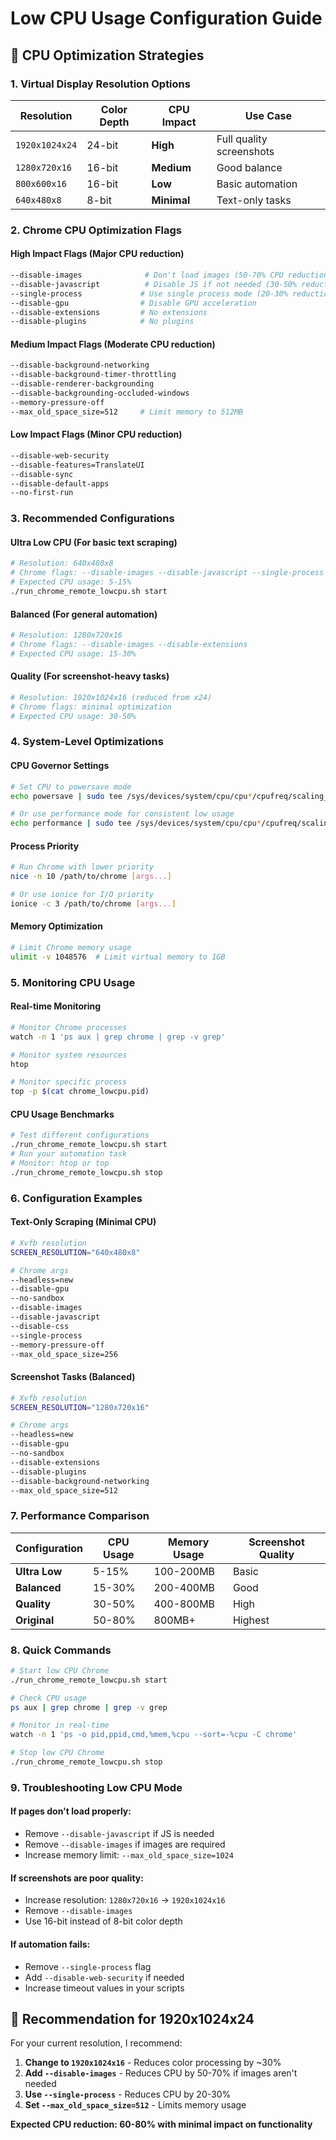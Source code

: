 # Low CPU Usage Configuration Guide

## 🎯 CPU Optimization Strategies

### **1. Virtual Display Resolution Options**

| Resolution | Color Depth | CPU Impact | Use Case |
|------------|-------------|------------|----------|
| `1920x1024x24` | 24-bit | **High** | Full quality screenshots |
| `1280x720x16` | 16-bit | **Medium** | Good balance |
| `800x600x16` | 16-bit | **Low** | Basic automation |
| `640x480x8` | 8-bit | **Minimal** | Text-only tasks |

### **2. Chrome CPU Optimization Flags**

#### **High Impact Flags** (Major CPU reduction)
```bash
--disable-images              # Don't load images (50-70% CPU reduction)
--disable-javascript          # Disable JS if not needed (30-50% reduction)
--single-process             # Use single process mode (20-30% reduction)
--disable-gpu                # Disable GPU acceleration
--disable-extensions         # No extensions
--disable-plugins            # No plugins
```

#### **Medium Impact Flags** (Moderate CPU reduction)
```bash
--disable-background-networking
--disable-background-timer-throttling
--disable-renderer-backgrounding
--disable-backgrounding-occluded-windows
--memory-pressure-off
--max_old_space_size=512     # Limit memory to 512MB
```

#### **Low Impact Flags** (Minor CPU reduction)
```bash
--disable-web-security
--disable-features=TranslateUI
--disable-sync
--disable-default-apps
--no-first-run
```

### **3. Recommended Configurations**

#### **Ultra Low CPU** (For basic text scraping)
```bash
# Resolution: 640x480x8
# Chrome flags: --disable-images --disable-javascript --single-process
# Expected CPU usage: 5-15%
./run_chrome_remote_lowcpu.sh start
```

#### **Balanced** (For general automation)
```bash
# Resolution: 1280x720x16
# Chrome flags: --disable-images --disable-extensions
# Expected CPU usage: 15-30%
```

#### **Quality** (For screenshot-heavy tasks)
```bash
# Resolution: 1920x1024x16 (reduced from x24)
# Chrome flags: minimal optimization
# Expected CPU usage: 30-50%
```

### **4. System-Level Optimizations**

#### **CPU Governor Settings**
```bash
# Set CPU to powersave mode
echo powersave | sudo tee /sys/devices/system/cpu/cpu*/cpufreq/scaling_governor

# Or use performance mode for consistent low usage
echo performance | sudo tee /sys/devices/system/cpu/cpu*/cpufreq/scaling_governor
```

#### **Process Priority**
```bash
# Run Chrome with lower priority
nice -n 10 /path/to/chrome [args...]

# Or use ionice for I/O priority
ionice -c 3 /path/to/chrome [args...]
```

#### **Memory Optimization**
```bash
# Limit Chrome memory usage
ulimit -v 1048576  # Limit virtual memory to 1GB
```

### **5. Monitoring CPU Usage**

#### **Real-time Monitoring**
```bash
# Monitor Chrome processes
watch -n 1 'ps aux | grep chrome | grep -v grep'

# Monitor system resources
htop

# Monitor specific process
top -p $(cat chrome_lowcpu.pid)
```

#### **CPU Usage Benchmarks**
```bash
# Test different configurations
./run_chrome_remote_lowcpu.sh start
# Run your automation task
# Monitor: htop or top
./run_chrome_remote_lowcpu.sh stop
```

### **6. Configuration Examples**

#### **Text-Only Scraping** (Minimal CPU)
```bash
# Xvfb resolution
SCREEN_RESOLUTION="640x480x8"

# Chrome args
--headless=new
--disable-gpu
--no-sandbox
--disable-images
--disable-javascript
--disable-css
--single-process
--memory-pressure-off
--max_old_space_size=256
```

#### **Screenshot Tasks** (Balanced)
```bash
# Xvfb resolution
SCREEN_RESOLUTION="1280x720x16"

# Chrome args
--headless=new
--disable-gpu
--no-sandbox
--disable-extensions
--disable-plugins
--disable-background-networking
--max_old_space_size=512
```

### **7. Performance Comparison**

| Configuration | CPU Usage | Memory Usage | Screenshot Quality |
|---------------|-----------|--------------|-------------------|
| **Ultra Low** | 5-15% | 100-200MB | Basic |
| **Balanced** | 15-30% | 200-400MB | Good |
| **Quality** | 30-50% | 400-800MB | High |
| **Original** | 50-80% | 800MB+ | Highest |

### **8. Quick Commands**

```bash
# Start low CPU Chrome
./run_chrome_remote_lowcpu.sh start

# Check CPU usage
ps aux | grep chrome | grep -v grep

# Monitor in real-time
watch -n 1 'ps -o pid,ppid,cmd,%mem,%cpu --sort=-%cpu -C chrome'

# Stop low CPU Chrome
./run_chrome_remote_lowcpu.sh stop
```

### **9. Troubleshooting Low CPU Mode**

#### **If pages don't load properly:**
- Remove `--disable-javascript` if JS is needed
- Remove `--disable-images` if images are required
- Increase memory limit: `--max_old_space_size=1024`

#### **If screenshots are poor quality:**
- Increase resolution: `1280x720x16` → `1920x1024x16`
- Remove `--disable-images`
- Use 16-bit instead of 8-bit color depth

#### **If automation fails:**
- Remove `--single-process` flag
- Add `--disable-web-security` if needed
- Increase timeout values in your scripts

## 🎯 **Recommendation for 1920x1024x24**

For your current resolution, I recommend:

1. **Change to `1920x1024x16`** - Reduces color processing by ~30%
2. **Add `--disable-images`** - Reduces CPU by 50-70% if images aren't needed
3. **Use `--single-process`** - Reduces CPU by 20-30%
4. **Set `--max_old_space_size=512`** - Limits memory usage

**Expected CPU reduction: 60-80% with minimal impact on functionality**
